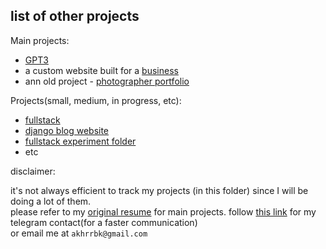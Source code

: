## list of other projects

Main projects:
* [GPT3](https://thirsty-almeida-958d98.netlify.app/)
* a custom website built for a [business](https://condescending-blackwell-48ccb9.netlify.app/)
* ann old project - [photographer portfolio](https://musing-gates-5edc9e.netlify.app/)

Projects(small, medium, in progress, etc):
* [fullstack](https://github.com/akhrrbk/fso-revision)
* [django blog website](https://github.com/akhrrbk/website-with-django)
* [fullstack experiment folder](https://github.com/akhrrbk/FSO-code-submission)
* etc

disclaimer: 

it's not always efficient to track my projects (in this folder) since I will be doing a lot of them.</br>
please refer to my [original resume](https://github.com/akhrrbk/resume) for main projects. 
follow [this link](t.me/akhrrbk) for my telegram contact(for a faster communication)</br>
or email me at `akhrrbk@gmail.com`
